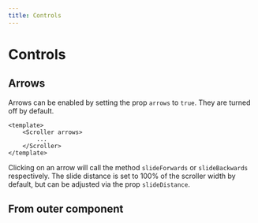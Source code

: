 ```yaml
---
title: Controls
---
```

# Controls

## Arrows 
Arrows can be enabled by setting the prop `arrows` to `true`.
They are turned off by default.  
```vue
<template>
    <Scroller arrows>
        ...
    </Scroller>
</template>
```

Clicking on an arrow will call the method `slideForwards` or `slideBackwards` respectively.
The slide distance is set to 100% of the scroller width by default, but can be adjusted via the prop `slideDistance`.

## From outer component
<Controls />